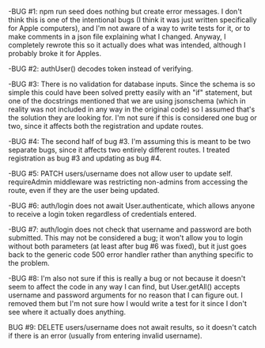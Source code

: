 -BUG #1:  npm run seed does nothing but create error messages.  I don't think this is one of the intentional bugs (I think it was just written specifically for Apple computers), and I'm not aware of a way to write tests for it, or to make comments in a json file explaining what I changed.  Anyway, I completely rewrote this so it actually does what was intended, although I probably broke it for Apples. 

-BUG #2:  authUser() decodes token instead of verifying.

-BUG #3:  There is no validation for database inputs.  Since the schema is so simple this could have been solved pretty easily with an "if" statement, but one of the docstrings mentioned that we are using jsonschema (which in reality was not included in any way in the original code) so I assumed that's the solution they are looking for.  I'm not sure if this is considered one bug or two, since it affects both the registration and update routes.

-BUG #4:  The second half of bug #3.  I'm assuming this is meant to be two separate bugs, since it affects two entirely different routes.  I treated registration as bug #3 and updating as bug #4.

-BUG #5:  PATCH users/username does not allow user to update self.  requireAdmin middleware was restricting non-admins from accessing the route, even if they are the user being updated.

-BUG #6:  auth/login does not await User.authenticate, which allows anyone to receive a login token regardless of credentials entered.

-BUG #7:  auth/login does not check that username and password are both submitted.  This may not be considered a bug; it won't allow you to login without both parameters (at least after bug #6 was fixed), but it just goes back to the generic code 500 error handler rather than anything specific to the problem.

-BUG #8:  I'm also not sure if this is really a bug or not because it doesn't seem to affect the code in any way I can find, but User.getAll() accepts username and password arguments for no reason that I can figure out.  I removed them but I'm not sure how I would write a test for it since I don't see where it actually does anything.

BUG #9:  DELETE users/username does not await results, so it doesn't catch if there is an error (usually from entering invalid username).